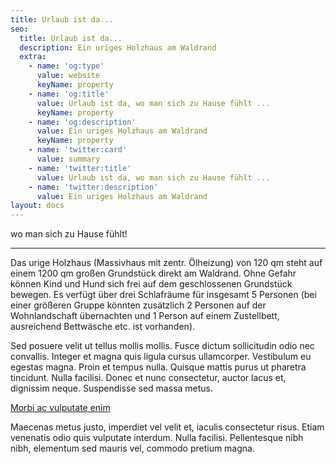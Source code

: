 ```yaml
---
title: Urlaub ist da...
seo:
  title: Urlaub ist da...
  description: Ein uriges Holzhaus am Waldrand
  extra:
    - name: 'og:type'
      value: website
      keyName: property
    - name: 'og:title'
      value: Urlaub ist da, wo man sich zu Hause fühlt ...
      keyName: property
    - name: 'og:description'
      value: Ein uriges Holzhaus am Waldrand
      keyName: property
    - name: 'twitter:card'
      value: summary
    - name: 'twitter:title'
      value: Urlaub ist da, wo man sich zu Hause fühlt ...
    - name: 'twitter:description'
      value: Ein uriges Holzhaus am Waldrand
layout: docs
---
```


wo man sich zu Hause fühlt!

***

Das urige Holzhaus (Massivhaus mit zentr. Ölheizung) von 120 qm steht auf einem 1200 qm großen Grundstück direkt am Waldrand. Ohne Gefahr können Kind und Hund sich frei auf dem geschlossenen Grundstück bewegen. Es verfügt über drei Schlafräume für insgesamt 5 Personen (bei einer größeren Gruppe könnten zusätzlich 2 Personen auf der Wohnlandschaft übernachten und 1 Person auf einem Zustellbett, ausreichend Bettwäsche etc. ist vorhanden).

Sed posuere velit ut tellus mollis mollis. Fusce dictum sollicitudin odio nec convallis. Integer et magna quis ligula cursus ullamcorper. Vestibulum eu egestas magna. Proin et tempus nulla. Quisque mattis purus ut pharetra tincidunt. Nulla facilisi. Donec et nunc consectetur, auctor lacus et, dignissim neque. Suspendisse sed massa metus. 

[Morbi ac vulputate enim](https://stackbit.com)

Maecenas metus justo, imperdiet vel velit et, iaculis consectetur risus. Etiam venenatis odio quis vulputate interdum. Nulla facilisi. Pellentesque nibh nibh, elementum sed mauris vel, commodo pretium magna.
